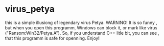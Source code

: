# virus_petya
this is a simple illusiong of legendary virus Petya. 
WARNING! It is so funny , but when you open this programm, Windows can block it, or mark like virus ("Ransom:Win32/Petya.A").
So, if you understand C++ litle bit, you can see , that this programm is safe for openning. 
Enjoy!

